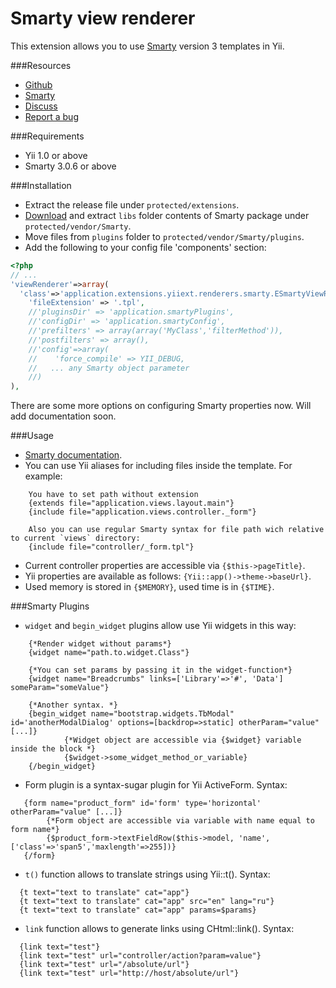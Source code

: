 Smarty view renderer
====================

This extension allows you to use [Smarty](http://www.smarty.net/) version 3 templates in Yii.

###Resources
* [Github](https://github.com/yiiext/smarty-renderer)
* [Smarty](http://www.smarty.net/)
* [Discuss](http://www.yiiframework.com/forum/index.php?/topic/4925-smarty-view-renderer/)
* [Report a bug](https://github.com/yiiext/smarty-renderer/issues)

###Requirements
* Yii 1.0 or above
* Smarty 3.0.6 or above

###Installation
* Extract the release file under `protected/extensions`.
* [Download](http://www.smarty.net/download.php) and extract `libs` folder contents of Smarty package under `protected/vendor/Smarty`.
* Move files from `plugins` folder to `protected/vendor/Smarty/plugins`.
* Add the following to your config file 'components' section:

~~~php
<?php
// ...
'viewRenderer'=>array(
  'class'=>'application.extensions.yiiext.renderers.smarty.ESmartyViewRenderer',
    'fileExtension' => '.tpl',
    //'pluginsDir' => 'application.smartyPlugins',
    //'configDir' => 'application.smartyConfig',
    //'prefilters' => array(array('MyClass','filterMethod')),
    //'postfilters' => array(),
    //'config'=>array(
    //    'force_compile' => YII_DEBUG,
    //   ... any Smarty object parameter
    //)
),
~~~
There are some more options on configuring Smarty properties now. Will add documentation soon.

###Usage
* [Smarty documentation](http://www.smarty.net/docs.php).
* You can use Yii aliases for including files inside the template. For example: 
~~~ smarty
	You have to set path without extension
	{extends file="application.views.layout.main"} 
	{include file="application.views.controller._form"}
	
	Also you can use regular Smarty syntax for file path wich relative to current `views` directory:
	{include file="controller/_form.tpl"}
~~~
* Current controller properties are accessible via `{$this->pageTitle}`.
* Yii properties are available as follows: `{Yii::app()->theme->baseUrl}`.
* Used memory is stored in `{$MEMORY}`, used time is in `{$TIME}`.

###Smarty Plugins
* `widget` and `begin_widget` plugins allow use Yii widgets in this way: 
~~~ smarty
	{*Render widget without params*}
	{widget name="path.to.widget.Class"} 

	{*You can set params by passing it in the widget-function*}
	{widget name="Breadcrumbs" links=['Library'=>'#', 'Data'] someParam="someValue"}
  
 	{*Another syntax. *}
	{begin_widget name="bootstrap.widgets.TbModal" id='anotherModalDialog' options=[backdrop=>static] otherParam="value" [...]}
        	{*Widget object are accessible via {$widget} variable inside the block *}
        	{$widget->some_widget_method_or_variable} 
  	{/begin_widget} 
~~~

* Form plugin is a syntax-sugar plugin for Yii ActiveForm. Syntax:
~~~ smarty
   {form name="product_form" id='form' type='horizontal' otherParam="value" [...]}
		{*Form object are accessible via variable with name equal to form name*}
        {$product_form->textFieldRow($this->model, 'name', ['class'=>'span5','maxlength'=>255])}
   {/form} 
~~~

* `t()` function allows to translate strings using Yii::t(). Syntax:
~~~ smarty
  {t text="text to translate" cat="app"}
  {t text="text to translate" cat="app" src="en" lang="ru"}
  {t text="text to translate" cat="app" params=$params}
~~~

* `link` function allows to generate links using CHtml::link().
 Syntax:
~~~ smarty
  {link text="test"}
  {link text="test" url="controller/action?param=value"}
  {link text="test" url="/absolute/url"}
  {link text="test" url="http://host/absolute/url"}
~~~
